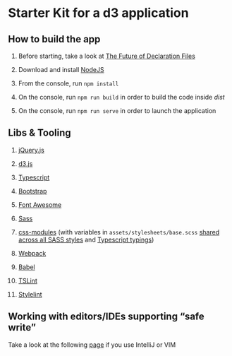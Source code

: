 Starter Kit for a d3 application
=========

## How to build the app

1. Before starting, take a look at [The Future of Declaration Files](https://blogs.msdn.microsoft.com/typescript/2016/06/15/the-future-of-declaration-files/)

2. Download and install [NodeJS](https://nodejs.org/en/)

3. From the console, run ``npm install``

4. On the console, run ``npm run build`` in order to build the code inside *dist* 

5. On the console, run ``npm run serve`` in order to launch the application 
  
## Libs & Tooling

1. [jQuery.js](https://jquery.com/)

2. [d3.js](https://d3js.org/)

3. [Typescript](https://www.typescriptlang.org/)

4. [Bootstrap](https://getbootstrap.com)

5. [Font Awesome](http://fontawesome.io)

6. [Sass](http://sass-lang.com/) 

7. [css-modules](https://github.com/css-modules/css-modules) (with variables in ``assets/stylesheets/base.scss`` [shared across all SASS styles](https://github.com/shakacode/sass-resources-loader) and [Typescript typings](https://github.com/Jimdo/typings-for-css-modules-loader)) 

8. [Webpack](https://webpack.js.org/) 

9. [Babel](https://babeljs.io/) 

10. [TSLint](https://palantir.github.io/tslint/) 

11. [Stylelint](https://stylelint.io/) 

## Working with editors/IDEs supporting “safe write”

Take a look at the following [page](https://webpack.github.io/docs/webpack-dev-server.html#working-with-editors-ides-supporting-safe-write) if you use IntelliJ or VIM 
